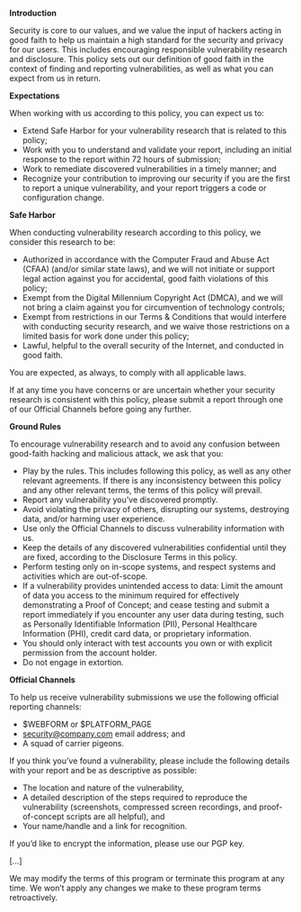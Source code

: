 **Introduction**

Security is core to our values, and we value the input of hackers acting in good faith to help us maintain a high standard for the security and privacy for our users. This includes encouraging responsible vulnerability research and disclosure. This policy sets out our definition of good faith in the context of finding and reporting vulnerabilities, as well as what you can expect from us in return. 

**Expectations**

When working with us according to this policy, you can expect us to:
- Extend Safe Harbor for your vulnerability research that is related to this policy;
- Work with you to understand and validate your report, including an initial response to the report within 72 hours of submission; 
- Work to remediate discovered vulnerabilities in a timely manner; and
- Recognize your contribution to improving our security if you are the first to report a unique vulnerability, and your report triggers a code or configuration change.

**Safe Harbor**

When conducting vulnerability research according to this policy, we consider this research to be:
- Authorized in accordance with the Computer Fraud and Abuse Act (CFAA) (and/or similar state laws), and we will not initiate or support legal action against you for accidental, good faith violations of this policy; 
- Exempt from the Digital Millennium Copyright Act (DMCA), and we will not bring a claim against you for circumvention of technology controls; 
- Exempt from restrictions in our Terms & Conditions that would interfere with conducting security research, and we waive those restrictions on a limited basis for work done under this policy;  
- Lawful, helpful to the overall security of the Internet, and conducted in good faith.

You are expected, as always, to comply with all applicable laws.

If at any time you have concerns or are uncertain whether your security research is consistent with this policy, please submit a report through one of our Official Channels before going any further.

**Ground Rules**

To encourage vulnerability research and to avoid any confusion between good-faith hacking and malicious attack, we ask that you:
- Play by the rules. This includes following this policy, as well as any other relevant agreements. If there is any inconsistency between this policy and any other relevant terms, the terms of this policy will prevail.
- Report any vulnerability you’ve discovered promptly.
- Avoid violating the privacy of others, disrupting our systems, destroying data, and/or harming user experience.
- Use only the Official Channels to discuss vulnerability information with us.
- Keep the details of any discovered vulnerabilities confidential until they are fixed, according to the Disclosure Terms in this policy.
- Perform testing only on in-scope systems, and respect systems and activities which are out-of-scope.
- If a vulnerability provides unintended access to data: Limit the amount of data you access to the minimum required for effectively demonstrating a Proof of Concept; and cease testing and submit a report immediately if you encounter any user data during testing, such as Personally Identifiable Information (PII), Personal Healthcare Information (PHI), credit card data, or proprietary information.
- You should only interact with test accounts you own or with explicit permission from the account holder.
- Do not engage in extortion. 

**Official Channels**

To help us receive vulnerability submissions we use the following official reporting channels:
- $WEBFORM or $PLATFORM_PAGE
- security@company.com email address; and
- A squad of carrier pigeons.

If you think you’ve found a vulnerability, please include the following details with your report and be as descriptive as possible:
- The location and nature of the vulnerability,
- A detailed description of the steps required to reproduce the vulnerability (screenshots, compressed screen recordings, and proof-of-concept scripts are all helpful), and
- Your name/handle and a link for recognition.

If you’d like to encrypt the information, please use our PGP key.

[...] 

We may modify the terms of this program or terminate this program at any time. We won’t apply any changes we make to these program terms retroactively.
